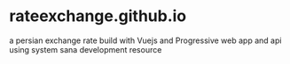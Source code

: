 # rateexchange.github.io
a persian exchange rate build with Vuejs and Progressive web app and  api using system sana development resource
